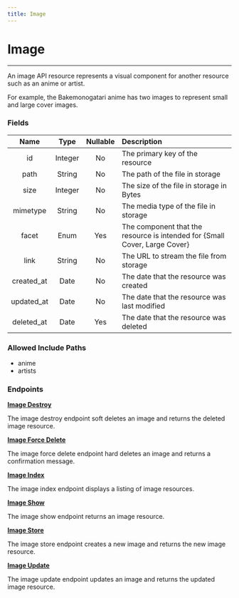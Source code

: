 ```yaml
---
title: Image
---
```


# Image

---

An image API resource represents a visual component for another resource such as an anime or artist.

For example, the Bakemonogatari anime has two images to represent small and large cover images.

### Fields

|    Name    |  Type   | Nullable | Description                                                                |
| :--------: | :-----: | :------: | :------------------------------------------------------------------------- |
| id         | Integer | No       | The primary key of the resource                                            |
| path       | String  | No       | The path of the file in storage                                            |
| size       | Integer | No       | The size of the file in storage in Bytes                                   |
| mimetype   | String  | No       | The media type of the file in storage                                      |
| facet      | Enum    | Yes      | The component that the resource is intended for {Small Cover, Large Cover} |
| link       | String  | No       | The URL to stream the file from storage                                    |
| created_at | Date    | No       | The date that the resource was created                                     |
| updated_at | Date    | No       | The date that the resource was last modified                               |
| deleted_at | Date    | Yes      | The date that the resource was deleted                                     |

### Allowed Include Paths

* anime
* artists

### Endpoints

**[Image Destroy](/image/destroy/)**

The image destroy endpoint soft deletes an image and returns the deleted image resource.

**[Image Force Delete](/image/forceDelete/)**

The image force delete endpoint hard deletes an image and returns a confirmation message.

**[Image Index](/image/index/)**

The image index endpoint displays a listing of image resources.

**[Image Show](/image/show/)**

The image show endpoint returns an image resource.

**[Image Store](/image/store/)**

The image store endpoint creates a new image and returns the new image resource.

**[Image Update](/image/update/)**

The image update endpoint updates an image and returns the updated image resource.